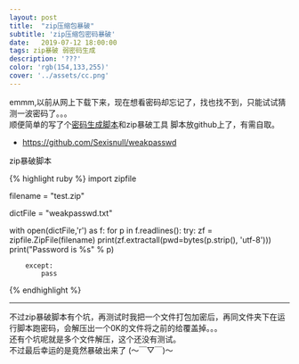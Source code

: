 ```yaml
---
layout: post
title:  "zip压缩包暴破"
subtitle: 'zip压缩包密码暴破'
date:   2019-07-12 18:00:00
tags: zip暴破 弱密码生成
description: '???'
color: 'rgb(154,133,255)'
cover: '../assets/cc.png'
---
```


emmm,以前从网上下载下来，现在想看密码却忘记了，找也找不到，只能试试猜测一波密码了。。。  
顺便简单的写了个[密码生成脚本](https://github.com/Sexisnull/weakpasswd)和zip暴破工具 
脚本放github上了，有需自取。

- https://github.com/Sexisnull/weakpasswd

zip暴破脚本

{% highlight ruby %}
import zipfile

filename = "test.zip"

dictFile = "weakpasswd.txt"


with open(dictFile,'r') as f:
    for p in f.readlines():
        try:
            zf = zipfile.ZipFile(filename)
            print(zf.extractall(pwd=bytes(p.strip(), 'utf-8')))
            print("Password is %s" % p)

        except:
            pass
{% endhighlight %}


---

不过zip暴破脚本有个坑，再测试时我把一个文件打包加密后，再同文件夹下在运行脚本跑密码，会解压出一个0K的文件将之前的给覆盖掉。。。  
还有个坑呢就是多个文件解压，这个还没有测试。  
不过最后幸运的是竟然暴破出来了 (～￣▽￣)～